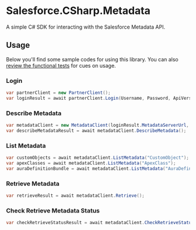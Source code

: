 # Salesforce.CSharp.Metadata

A simple C# SDK for interacting with the Salesforce Metadata API.

## Usage

Below you'll find some sample codes for using this library. You can also [review the functional tests](https://github.com/wadewegner/Salesforce.CSharp.Metadata/blob/master/src/Salesforce.SOAP.APIs.Tests/Tests.cs) for cues on usage.

### Login

```csharp
var partnerClient = new PartnerClient();
var loginResult = await partnerClient.Login(Username, Password, ApiVersion);
```

###  Describe Metadata

```csharp
var metadataClient = new MetadataClient(loginResult.MetadataServerUrl, loginResult.SessionId);
var describeMetadataResult = await metadataClient.DescribeMetadata();
```

### List Metadata

```csharp
var customObjects = await metadataClient.ListMetadata("CustomObject");
var apexClasses = await metadataClient.ListMetadata("ApexClass");
var auraDefinitionBundle = await metadataClient.ListMetadata("AuraDefinitionBundle");
```

### Retrieve Metadata

```csharp
var retrieveResult = await metadataClient.Retrieve();
```

### Check Retrieve Metadata Status

```csharp
var checkRetrieveStatusResult = await metadataClient.CheckRetrieveStatus(retrieveResult.Id);
```





